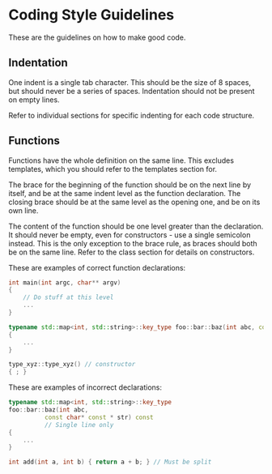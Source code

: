 # Coding Style Guidelines

These are the guidelines on how to make good code.

## Indentation

One indent is a single tab character. This should be the size of 8 spaces, but
should never be a series of spaces. Indentation should not be present on empty
lines.

Refer to individual sections for specific indenting for each code structure.

## Functions

Functions have the whole definition on the same line. This excludes templates,
which you should refer to the templates section for.

The brace for the beginning of the function should be on the next line by
itself, and be at the same indent level as the function declaration. The closing
brace should be at the same level as the opening one, and be on its own line.

The content of the function should be one level greater than the declaration. It
should never be empty, even for constructors - use a single semicolon instead.
This is the only exception to the brace rule, as braces should both be on the
same line. Refer to the class section for details on constructors.

These are examples of correct function declarations:

``` cpp
int main(int argc, char** argv)
{
	// Do stuff at this level
	...
}

typename std::map<int, std::string>::key_type foo::bar::baz(int abc, const char* const * str) const
{
	...
}

type_xyz::type_xyz() // constructor
{ ; }
```

These are examples of incorrect declarations:

``` cpp
typename std::map<int, std::string>::key_type
foo::bar::baz(int abc,
	      const char* const * str) const
	      // Single line only
{
	...
}

int add(int a, int b) { return a + b; } // Must be split
```
